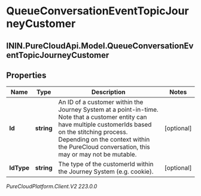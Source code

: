 # QueueConversationEventTopicJourneyCustomer

## ININ.PureCloudApi.Model.QueueConversationEventTopicJourneyCustomer

## Properties

|Name | Type | Description | Notes|
|------------ | ------------- | ------------- | -------------|
| **Id** | **string** | An ID of a customer within the Journey System at a point-in-time.  Note that a customer entity can have multiple customerIds based on the stitching process.  Depending on the context within the PureCloud conversation, this may or may not be mutable. | [optional] |
| **IdType** | **string** | The type of the customerId within the Journey System (e.g. cookie). | [optional] |



_PureCloudPlatform.Client.V2 223.0.0_

